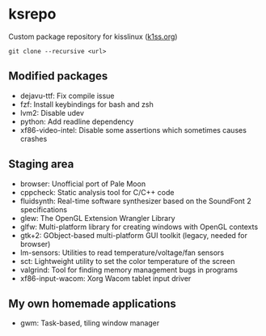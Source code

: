 # ksrepo
Custom package repository for kisslinux ([k1ss.org](https://k1ss.org))

`git clone --recursive <url>`

## Modified packages
* dejavu-ttf: Fix compile issue
* fzf: Install keybindings for bash and zsh
* lvm2: Disable udev
* python: Add readline dependency
* xf86-video-intel: Disable some assertions which sometimes causes crashes

## Staging area
* browser: Unofficial port of Pale Moon
* cppcheck: Static analysis tool for C/C++ code
* fluidsynth: Real-time software synthesizer based on the SoundFont 2 specifications
* glew: The OpenGL Extension Wrangler Library
* glfw: Multi-platform library for creating windows with OpenGL contexts
* gtk+2: GObject-based multi-platform GUI toolkit (legacy, needed for browser)
* lm-sensors: Utilities to read temperature/voltage/fan sensors
* sct: Lightweight utility to set the color temperature of the screen
* valgrind: Tool for finding memory management bugs in programs
* xf86-input-wacom: Xorg Wacom tablet input driver

## My own homemade applications
* gwm: Task-based, tiling window manager
